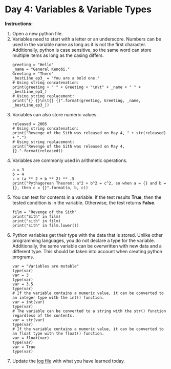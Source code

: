 # Day 4: Variables & Variable Types

**Instructions:** 
1. Open a new python file.
2. Variables need to start with a letter or an underscore. Numbers can be used in the variable name as long as it is not the first character. Additionally, python is case sensitive, so the same word can store multiple items as long as the casing differs.
    ```
    greeting = "Hello"
    _name = "General Kenobi."
    Greeting = "There"
    _bestLine_ep3_ = "You are a bold one."
    # Using string concatenation:
    print(greeting + " " + Greeting + "\n\t" + _name + " " + _bestLine_ep3_)
    # Using string replacement:
    print("{} {}\n\t{} {}".format(greeting, Greeting, _name, _bestLine_ep3_))
    ```
3. Variables can also store numeric values.
    ```
    released = 2005
    # Using string concatenation:
    print("Revenge of the Sith was released on May 4, " + str(released) + ".")
    # Using string replacement:
    print("Revenge of the Sith was released on May 4, {}.".format(released))
    ```
4. Variables are commonly used in arithmetic operations.
    ```
    a = 3
    b = 4
    c = (a ** 2 + b ** 2) ** .5
    print("Pythagorean Theorem: a^2 + b^2 = c^2, so when a = {} and b = {}, then c = {}".format(a, b, c))
    ```
5. You can test for contents in a variable. If the test results **True**, then the tested condition is in the variable. Otherwise, the test returns **False**. 
    ```
    film = "Revenge of the Sith"
    print("Sith" in film)
    print("sith" in film)
    print("sith" in film.lower())
    ```
6. Python variables get their type with the data that is stored. Unlike other programming languages, you do not declare a type for the variable. Additionally, the same variable can be overwritten with new data and a different type. This should be taken into account when creating python programs.
    ```
    var = "Variables are mutable"
    type(var)
    var = 3
    type(var)
    var = 3.5
    type(var)
    # If the variable contains a numeric value, it can be converted to an integer type with the int() function.
    var = int(var)
    type(var)
    # The variable can be converted to a string with the str() function regardless of the contents.
    var = str(var)
    type(var)
    # If the variable contains a numeric value, it can be converted to an float type with the float() function.
    var = float(var)
    type(var)
    var = True
    type(var)
    ```
7. Update the [log file](../../log.md) with what you have learned today.
